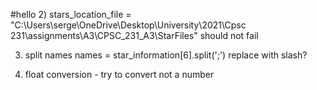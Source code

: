 #hello
2) stars_location_file = "C:\Users\serge\OneDrive\Desktop\University\2021\Cpsc 231\assignments\A3\CPSC_231_A3\StarFiles"
should not fail

3) split names
names = star_information[6].split(';')
replace with slash?

4) float conversion - try to convert not a number
